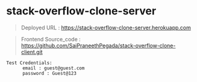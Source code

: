 # stack-overflow-clone-server

> Deployed URL : https://stack-overflow-clone-server.herokuapp.com

> Frontend Source_code : https://github.com/SaiPraneethPegada/stack-overflow-clone-client.git

    Test Credentials: 
          email : guest@guest.com
          password : Guest@123
